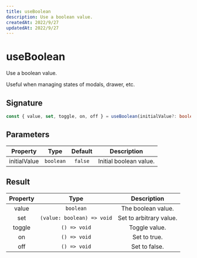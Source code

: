 ```yaml
---
title: useBoolean
description: Use a boolean value.
createdAt: 2022/9/27
updatedAt: 2022/9/27
---
```


# useBoolean

Use a boolean value.

Useful when managing states of modals, drawer, etc.

## Signature

```ts
const { value, set, toggle, on, off } = useBoolean(initialValue?: boolean)
```

## Parameters

|   Property   |   Type    | Default |      Description       |
| :----------: | :-------: | :-----: | :--------------------: |
| initialValue | `boolean` | `false` | Initial boolean value. |

## Result

| Property |            Type            |       Description       |
| :------: | :------------------------: | :---------------------: |
|  value   |         `boolean`          |   The boolean value.    |
|   set    | `(value: boolean) => void` | Set to arbitrary value. |
|  toggle  |        `() => void`        |      Toggle value.      |
|    on    |        `() => void`        |      Set to true.       |
|   off    |        `() => void`        |      Set to false.      |
